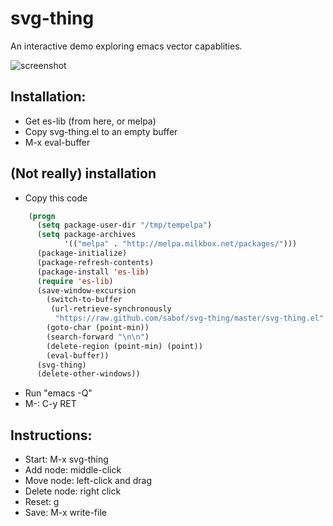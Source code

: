 # svg-thing
An interactive demo exploring emacs vector capablities.

![screenshot](https://github.com/sabof/svg-thing/raw/master/screenshot.png)

## Installation:

- Get es-lib (from here, or melpa)
- Copy svg-thing.el to an empty buffer
- M-x eval-buffer

## (Not really) installation

- Copy this code

```lisp
    (progn
      (setq package-user-dir "/tmp/tempelpa")
      (setq package-archives
            '(("melpa" . "http://melpa.milkbox.net/packages/")))
      (package-initialize)
      (package-refresh-contents)
      (package-install 'es-lib)
      (require 'es-lib)
      (save-window-excursion
        (switch-to-buffer
         (url-retrieve-synchronously
          "https://raw.github.com/sabof/svg-thing/master/svg-thing.el" ))
        (goto-char (point-min))
        (search-forward "\n\n")
        (delete-region (point-min) (point))
        (eval-buffer))
      (svg-thing)
      (delete-other-windows))
```

- Run "emacs -Q"
- M-: C-y RET

## Instructions:

- Start: M-x svg-thing
- Add node: middle-click
- Move node: left-click and drag
- Delete node: right click
- Reset: g
- Save: M-x write-file
